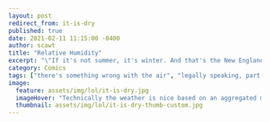 ```yaml
---
layout: post
redirect_from: it-is-dry
published: true
date: 2021-02-11 11:15:00 -0400
author: scawt
title: "Relative Humidity"
excerpt: "\"If it's not summer, it's winter. And that's the New England promise.(TM)\""
category: Comics
tags: ["there's something wrong with the air", "legally speaking, part of the temperate zone", "spring is on april 12, autumn is on october 28th", "it is dry", "i am dry", "help", "help me", "HELP US", "Dry Guy", "bone dry", "New England", "seasons", "lousy Smarch weather"]  
image:
  feature: assets/img/lol/it-is-dry.jpg
  imageHover: "Technically the weather is nice based on an aggregated mean."
  thumbnail: assets/img/lol/it-is-dry-thumb-custom.jpg
---
```

